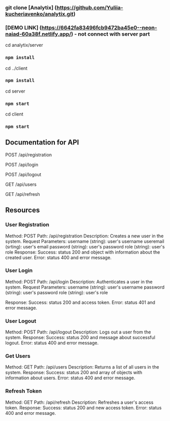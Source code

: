 ### git clone [Analytix] (https://github.com/Yuliia-kucheriavenko/analytix.git)
### [DEMO LINK] (https://6642fa83496fcb9472ba45e0--neon-naiad-60a38f.netlify.app/) - not connect with server part

cd analytix/server
### `npm install`

cd ../client
### `npm install`

cd server
### `npm start`


cd client
### `npm start`

## Documentation for API

POST /api/registration

POST /api/login

POST /api/logout

GET /api/users

GET /api/refresh

## Resources


### User Registration
Method: POST
Path: /api/registration
Description: Creates a new user in the system.
Request Parameters:
username (string): user's username
useremail (srting): user's email
password (string): user's password
role (string): user's role
Response:
Success: status 200 and object with information about the created user.
Error: status 400 and error message.


 ### User Login
Method: POST
Path: /api/login
Description: Authenticates a user in the system.
Request Parameters:
username (string): user's username
password (string): user's password
role (string): user's role

Response:
Success: status 200 and access token.
Error: status 401 and error message.


### User Logout
Method: POST
Path: /api/logout
Description: Logs out a user from the system.
Response:
Success: status 200 and message about successful logout.
Error: status 400 and error message.


### Get Users
Method: GET
Path: /api/users
Description: Returns a list of all users in the system.
Response:
Success: status 200 and array of objects with information about users.
Error: status 400 and error message.


### Refresh Token
Method: GET
Path: /api/refresh
Description: Refreshes a user's access token.
Response:
Success: status 200 and new access token.
Error: status 400 and error message.
